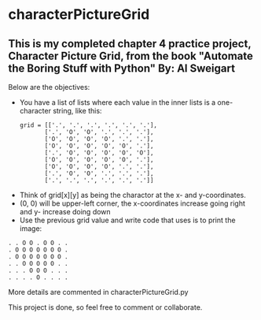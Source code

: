 # characterPictureGrid


##  This is my completed chapter 4 practice project, Character Picture Grid, from the book "Automate the Boring Stuff with Python" By: Al Sweigart

Below are the objectives:
- You have a list of lists where each value in the inner lists is a one-character string, like this:
  ```pseudo
  grid = [['.', '.', '.', '.', '.', '.'],
         ['.', 'O', 'O', '.', '.', '.'],
         ['O', 'O', 'O', 'O', '.', '.'],
         ['O', 'O', 'O', 'O', 'O', '.'],
         ['.', 'O', 'O', 'O', 'O', 'O'],
         ['O', 'O', 'O', 'O', 'O', '.'],
         ['O', 'O', 'O', 'O', '.', '.'],
         ['.', 'O', 'O', '.', '.', '.'],
         ['.', '.', '.', '.', '.', '.']]
-  Think of grid[x][y] as being the charactor at the x- and y-coordinates. 
  - (0, 0) will be upper-left corner, the x-coordinates increase going right and y- increase doing down
-  Use the previous grid value and write code that uses is to print the image:

```pseudo
. . O O . O O . . 
. O O O O O O O . 
. O O O O O O O . 
. . O O O O O . . 
. . . O O O . . . 
. . . . O . . . . 
```

More details are commented in characterPictureGrid.py

This project is done, so feel free to comment or collaborate.